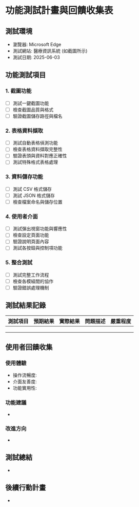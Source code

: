 # 功能測試計畫與回饋收集表

## 測試環境
- 瀏覽器: Microsoft Edge
- 測試網站: 醫療資訊系統 (如截圖所示)
- 測試日期: 2025-06-03

## 功能測試項目

### 1. 截圖功能
- [ ] 測試一鍵截圖功能
- [ ] 檢查截圖品質與格式
- [ ] 驗證截圖儲存路徑與檔名

### 2. 表格資料擷取
- [ ] 測試自動表格偵測功能
- [ ] 檢查表格資料擷取完整性
- [ ] 驗證表頭與資料對應正確性
- [ ] 測試特殊格式表格處理

### 3. 資料儲存功能
- [ ] 測試 CSV 格式儲存
- [ ] 測試 JSON 格式儲存
- [ ] 檢查檔案命名與儲存位置

### 4. 使用者介面
- [ ] 測試彈出視窗功能與響應性
- [ ] 檢查設定頁面功能
- [ ] 驗證說明頁面內容
- [ ] 測試各按鈕與控制項功能

### 5. 整合測試
- [ ] 測試完整工作流程
- [ ] 檢查各模組間的協作
- [ ] 驗證錯誤處理機制

## 測試結果記錄

| 測試項目 | 預期結果 | 實際結果 | 問題描述 | 嚴重程度 |
|---------|---------|---------|---------|---------|
|         |         |         |         |         |
|         |         |         |         |         |
|         |         |         |         |         |

## 使用者回饋收集

### 使用體驗
- 操作流暢度:
- 介面友善度:
- 功能實用性:

### 功能建議
- 

### 改進方向
- 

## 測試總結
- 

## 後續行動計畫
- 
